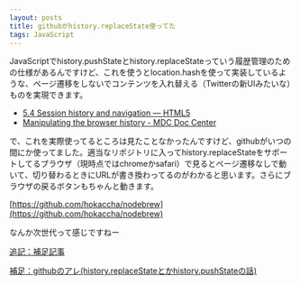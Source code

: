 ```yaml
---
layout: posts
title: githubがhistory.replaceState使ってた
tags: JavaScript
---
```


JavaScriptでhistory.pushStateとhistory.replaceStateっていう履歴管理のための仕様があるんですけど、これを使うとlocation.hashを使って実装しているような、ページ遷移をしないでコンテンツを入れ替える（Twitterの新UIみたいな）ものを実現できます。

* [5.4 Session history and navigation — HTML5](http://www.w3.org/TR/html5/history.html#dom-history-pushstate)
* [Manipulating the browser history - MDC Doc Center](https://developer.mozilla.org/en/DOM/Manipulating_the_browser_history#Adding_and_modifying_history_entries)

で、これを実際使ってるところは見たことなかったんですけど、githubがいつの間にか使ってました。適当なリポジトリに入ってhistory.replaceStateをサポートしてるブラウザ（現時点ではchromeかsafari）で見るとページ遷移なしで動いて、切り替わるときにURLが書き換わってるのがわかると思います。さらにブラウザの戻るボタンもちゃんと動きます。

[https://github.com/hokaccha/nodebrew](https://github.com/hokaccha/nodebrew)

なんか次世代って感じですねー

<ins>追記：補足記事</ins>

[補足：githubのアレ(history.replaceStateとかhistory.pushStateの話)](/archive/2011/01/21123625.html)
